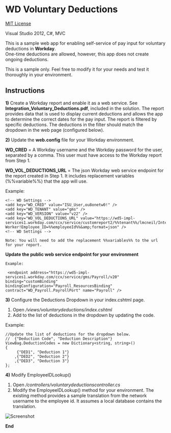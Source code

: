 WD Voluntary Deductions
=======================

[MIT License](http://en.wikipedia.org/wiki/MIT_License)

Visual Studio 2012, C#, MVC

This is a sample web app for enabling self-service of pay input for voluntary deductions in **Workday**.  
One-time deductions are allowed, however, this app does not create ongoing deductions.

This is a sample only.  Feel free to modify it for your needs and test it thoroughly in your environment.

Instructions
------------

**1)** Create a Workday report and enable it as a web service.  See **Integration_Voluntary_Deductions.pdf**, included in the solution.  The report provides data that is used to display current deductions and allows the app to determine the correct dates for the pay input.
The report is filtered by specific deductions.  The deductions in the filter should match the dropdown in the web page (configured below).

**2)** Update the **web.config** file for your Workday environment.


**<AppSettings>**

**WD_CRED** = A Workday username and the Workday password for the user, separated by a comma.  This user must have access to the Workday report from Step 1.

**WD_VOL_DEDUCTIONS_URL** = The json Workday web service endpoint for the report created in Step 1.  It includes replacement variables (%%variable%%) that the app will use.

Example:

    <!-- WD Settings -->
    <add key="WD_CRED" value="ISU_User,ou8onetw0!" />
    <add key="WD_TENANT" value="gms" />
    <add key="WD_VERSION" value="v22" />
    <add key="WD_VOL_DEDUCTIONS_URL" value="https://wd5-impl-services1.workday.com/ccx/service/customreport2/%%tenant%%/lmcneil/Integration__Voluntary_Deductions?Worker!Employee_ID=%%employeeId%%&amp;format=json" />
    <!-- WD Settings -->      

	Note: You will need to add the replacement %%variables%% to the url for your report.

**Update the public web service endpoint for your environment**

	Example:

     <endpoint address="https://wd5-impl-services1.workday.com/ccx/service/gms/Payroll/v20" binding="customBinding" bindingConfiguration="Payroll_ResourcesBinding" contract="WD_Payroll.PayrollPort" name="Payroll" />


**3)** Configure the Deductions Dropdown in your index.cshtml page.

1. Open */views/voluntarydeductions/index.cshtml*
2. Add to the list of deductions in the dropdown by updating the code.

Example:

    //Update the list of deductions for the dropdown below.
    //  {"Deduction Code", "Deduction Description"}
    ViewBag.DeductionCodes = new Dictionary<string, string>()
    {
         {"DED1", "Deduction 1"}
		,{"DED2", "Deduction 2"}
		,{"DED3", "Deduction 3"}
    };    

**4)** Modify EmployeeIDLookup()

1. Open */controllers/voluntarydeductionscontroller.cs*
2. Modify the EmployeeIDLookup() method for your environment.  The existing method provides a sample translation from the network username to the employee id.  It assumes a local database contains the translation.


![Screenshot](blob/master/Capture.PNG?raw=true "")

**End**